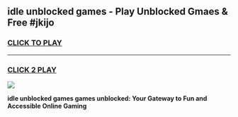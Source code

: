 
## idle unblocked games - Play Unblocked Gmaes & Free #jkijo
<h3>
<a href="https://news.freeplayer.one?title=idle_unblocked_games&ref=24F">CLICK TO PLAY</a></h3>
<hr>

<h3>
<a href="https://news.freeplayer.one?title=idle_unblocked_games&ref=24F">CLICK 2 PLAY</a>
  
</h3>

<a href="https://news.freeplayer.one?title=idle_unblocked_games&ref=24F/"><img src="https://clearcache.store/games.png"></a>


**idle unblocked games games unblocked: Your Gateway to Fun and Accessible Online Gaming**
